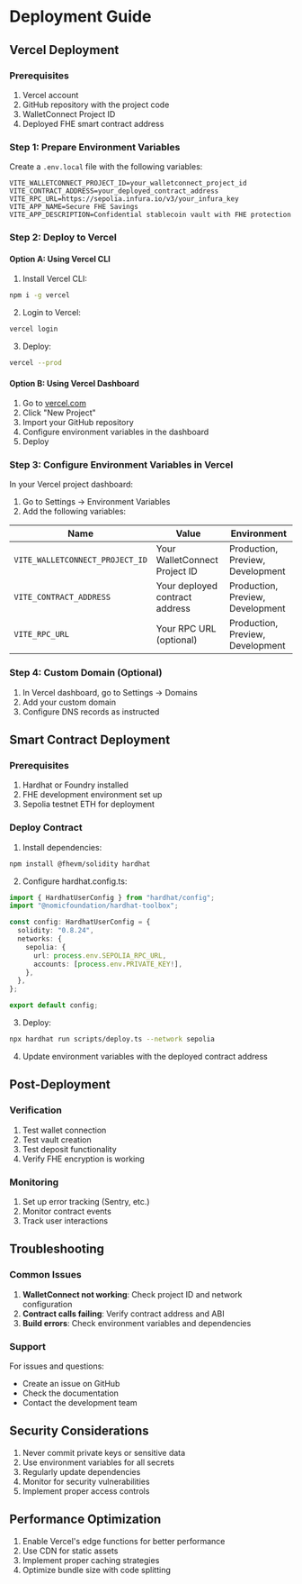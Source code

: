 # Deployment Guide

## Vercel Deployment

### Prerequisites

1. Vercel account
2. GitHub repository with the project code
3. WalletConnect Project ID
4. Deployed FHE smart contract address

### Step 1: Prepare Environment Variables

Create a `.env.local` file with the following variables:

```env
VITE_WALLETCONNECT_PROJECT_ID=your_walletconnect_project_id
VITE_CONTRACT_ADDRESS=your_deployed_contract_address
VITE_RPC_URL=https://sepolia.infura.io/v3/your_infura_key
VITE_APP_NAME=Secure FHE Savings
VITE_APP_DESCRIPTION=Confidential stablecoin vault with FHE protection
```

### Step 2: Deploy to Vercel

#### Option A: Using Vercel CLI

1. Install Vercel CLI:
```bash
npm i -g vercel
```

2. Login to Vercel:
```bash
vercel login
```

3. Deploy:
```bash
vercel --prod
```

#### Option B: Using Vercel Dashboard

1. Go to [vercel.com](https://vercel.com)
2. Click "New Project"
3. Import your GitHub repository
4. Configure environment variables in the dashboard
5. Deploy

### Step 3: Configure Environment Variables in Vercel

In your Vercel project dashboard:

1. Go to Settings → Environment Variables
2. Add the following variables:

| Name | Value | Environment |
|------|-------|-------------|
| `VITE_WALLETCONNECT_PROJECT_ID` | Your WalletConnect Project ID | Production, Preview, Development |
| `VITE_CONTRACT_ADDRESS` | Your deployed contract address | Production, Preview, Development |
| `VITE_RPC_URL` | Your RPC URL (optional) | Production, Preview, Development |

### Step 4: Custom Domain (Optional)

1. In Vercel dashboard, go to Settings → Domains
2. Add your custom domain
3. Configure DNS records as instructed

## Smart Contract Deployment

### Prerequisites

1. Hardhat or Foundry installed
2. FHE development environment set up
3. Sepolia testnet ETH for deployment

### Deploy Contract

1. Install dependencies:
```bash
npm install @fhevm/solidity hardhat
```

2. Configure hardhat.config.ts:
```typescript
import { HardhatUserConfig } from "hardhat/config";
import "@nomicfoundation/hardhat-toolbox";

const config: HardhatUserConfig = {
  solidity: "0.8.24",
  networks: {
    sepolia: {
      url: process.env.SEPOLIA_RPC_URL,
      accounts: [process.env.PRIVATE_KEY!],
    },
  },
};

export default config;
```

3. Deploy:
```bash
npx hardhat run scripts/deploy.ts --network sepolia
```

4. Update environment variables with the deployed contract address

## Post-Deployment

### Verification

1. Test wallet connection
2. Test vault creation
3. Test deposit functionality
4. Verify FHE encryption is working

### Monitoring

1. Set up error tracking (Sentry, etc.)
2. Monitor contract events
3. Track user interactions

## Troubleshooting

### Common Issues

1. **WalletConnect not working**: Check project ID and network configuration
2. **Contract calls failing**: Verify contract address and ABI
3. **Build errors**: Check environment variables and dependencies

### Support

For issues and questions:
- Create an issue on GitHub
- Check the documentation
- Contact the development team

## Security Considerations

1. Never commit private keys or sensitive data
2. Use environment variables for all secrets
3. Regularly update dependencies
4. Monitor for security vulnerabilities
5. Implement proper access controls

## Performance Optimization

1. Enable Vercel's edge functions for better performance
2. Use CDN for static assets
3. Implement proper caching strategies
4. Optimize bundle size with code splitting
